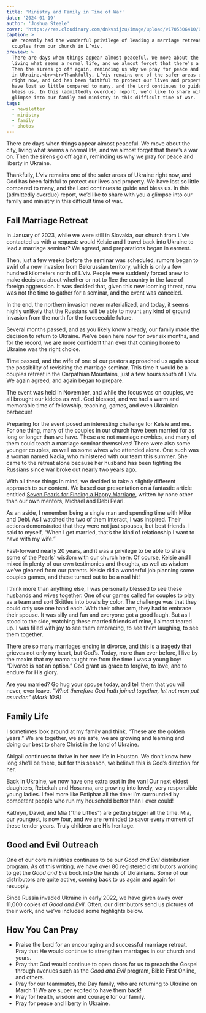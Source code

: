 ```yaml
---
title: 'Ministry and Family in Time of War'
date: '2024-01-19'
author: 'Joshua Steele'
cover: 'https://res.cloudinary.com/dnkvsijzu/image/upload/v1705306410/OFReport/DRAFT/marriage-retreat-cover-1200-630_wlomm3.jpg'
caption: >
  We recently had the wonderful privilege of leading a marriage retreat for
  couples from our church in L’viv.
preview: >
  There are days when things appear almost peaceful. We move about the city,
  living what seems a normal life, and we almost forget that there’s a war on.
  Then the sirens go off again, reminding us why we pray for peace and liberty
  in Ukraine.<br><br>Thankfully, L’viv remains one of the safer areas of Ukraine
  right now, and God has been faithful to protect our lives and property. We
  have lost so little compared to many, and the Lord continues to guide and
  bless us. In this (admittedly overdue) report, we’d like to share with you a
  glimpse into our family and ministry in this difficult time of war.
tags:
  - newsletter
  - ministry
  - family
  - photos
---
```


There are days when things appear almost peaceful. We move about the city,
living what seems a normal life, and we almost forget that there’s a war on.
Then the sirens go off again, reminding us why we pray for peace and liberty in
Ukraine.

Thankfully, L’viv remains one of the safer areas of Ukraine right now, and God
has been faithful to protect our lives and property. We have lost so little
compared to many, and the Lord continues to guide and bless us. In this
(admittedly overdue) report, we’d like to share with you a glimpse into our
family and ministry in this difficult time of war.

<article-callout content="OFR-Nov-Dec-2023.pdf" :download="true" />

## Fall Marriage Retreat

In January of 2023, while we were still in Slovakia, our church from L’viv
contacted us with a request: would Kelsie and I travel back into Ukraine to lead
a marriage seminar? We agreed, and preparations began in earnest.

Then, just a few weeks before the seminar was scheduled, rumors began to swirl
of a new invasion from Belorussian territory, which is only a few hundred
kilometers north of L’viv. People were suddenly forced anew to make decisions
about whether or not to flee the country in the face of foreign aggression. It
was decided that, given this new looming threat, now was not the time to gather
for a seminar, and the event was canceled.

In the end, the northern invasion never materialized, and today, it seems highly
unlikely that the Russians will be able to mount any kind of ground invasion
from the north for the foreseeable future.

Several months passed, and as you likely know already, our family made the
decision to return to Ukraine. We’ve been here now for over six months, and for
the record, we are more confident than ever that coming home to Ukraine was the
right choice.

Time passed, and the wife of one of our pastors approached us again about the
possibility of revisiting the marriage seminar. This time it would be a couples
retreat in the Carpathian Mountains, just a few hours south of L’viv. We again
agreed, and again began to prepare.

The event was held in November, and while the focus was on couples, we all
brought our kiddos as well. God blessed, and we had a warm and memorable time of
fellowship, teaching, games, and even Ukrainian barbecue!

Preparing for the event posed an interesting challenge for Kelsie and me. For
one thing, many of the couples in our church have been married for as long or
longer than we have. These are not marriage newbies, and many of them could
teach a marriage seminar themselves! There were also some younger couples, as
well as some wives who attended alone. One such was a woman named Nadia, who
ministered with our team this summer. She came to the retreat alone because her
husband has been fighting the Russians since war broke out nearly two years ago.

With all these things in mind, we decided to take a slightly different approach
to our content. We based our presentation on a fantastic article entitled
[Seven Pearls for Finding a Happy Marriage](https://nogreaterjoy.org/articles/seven-pearls-for-finding-a-happy-marriage/),
written by none other than our own mentors, Michael and Debi Pearl.

As an aside, I remember being a single man and spending time with Mike and Debi.
As I watched the two of them interact, I was inspired. Their actions
demonstrated that they were not just spouses, but best friends. I said to
myself, “When I get married, that’s the kind of relationship I want to have with
my wife.”

Fast-forward nearly 20 years, and it was a privilege to be able to share some of
the Pearls’ wisdom with our church here. Of course, Kelsie and I mixed in plenty
of our own testimonies and thoughts, as well as wisdom we’ve gleaned from our
parents. Kelsie did a wonderful job planning some couples games, and these
turned out to be a real hit!

I think more than anything else, I was personally blessed to see these husbands
and wives together. One of our games called for couples to play as a team and
sort Skittles into bowls by color. The challenge was that they could only use
one hand each. With their other arm, they had to embrace their spouse. It was
silly and fun and everyone got a good laugh. But as I stood to the side,
watching these married friends of mine, I almost teared up. I was filled with
joy to see them embracing, to see them laughing, to see them together.

<article-image publicId="OFReport/DRAFT/skittles-game_fzfqxx" height="768" caption="To play the Skittles game, couples had to embrace with one arm while using their free arm to sort the Skittles by color." />

There are so many marriages ending in divorce, and this is a tragedy that
grieves not only my heart, but God’s. Today, more than ever before, I live by
the maxim that my mama taught me from the time I was a young boy: “Divorce is
not an option.” God grant us grace to forgive, to love, and to endure for His
glory.

Are you married? Go hug your spouse today, and tell them that you will never,
ever leave. _“What therefore God hath joined together, let not man put asunder.”
(Mark 10:9)_

## Family Life

I sometimes look around at my family and think, “These are the golden years.” We
are together, we are safe, we are growing and learning and doing our best to
share Christ in the land of Ukraine.

Abigail continues to thrive in her new life in Houston. We don’t know how long
she’ll be there, but for this season, we believe this is God’s direction for
her.

<article-image publicId="OFReport/DRAFT/IMG_5156_pvcd05" height="768" caption="Abbie with one of her new friends in the US" />

Back in Ukraine, we now have one extra seat in the van! Our next eldest
daughters, Rebekah and Hosanna, are growing into lovely, very responsible young
ladies. I feel more like Potiphar all the time: I’m surrounded by competent
people who run my household better than I ever could!

<article-image publicId="OFReport/DRAFT/kids-horseback_vikm3v" height="768" caption="One of the highlights of the retreat for our kids was getting to go horseback riding in the Carpathians!" />

Kathryn, David, and Mia (“the Littles”) are getting bigger all the time. Mia,
our youngest, is now four, and we are reminded to savor every moment of these
tender years. Truly children are His heritage.

## Good and Evil Outreach

One of our core ministries continues to be our _Good and Evil_ distribution
program. As of this writing, we have over 80 registered distributors working to
get the _Good and Evil_ book into the hands of Ukrainians. Some of our
distributors are quite active, coming back to us again and again for resupply.

Since Russia invaded Ukraine in early 2022, we have given away over 11,000
copies of _Good and Evil_. Often, our distributors send us pictures of their
work, and we’ve included some highlights below.

<article-image publicId="OFReport/DRAFT/ge-book-collage_vhmyca" width="768" />

## How You Can Pray

- Praise the Lord for an encouraging and successful marriage retreat. Pray that
  He would continue to strengthen marriages in our church and yours.
- Pray that God would continue to open doors for us to preach the Gospel through
  avenues such as the _Good and Evil_ program, Bible First Online, and others.
- Pray for our teammates, the Day family, who are returning to Ukraine on March
  1! We are super excited to have them back!
- Pray for health, wisdom and courage for our family.
- Pray for peace and liberty in Ukraine.

<article-callout content="Keep scrolling for more photos from our family and ministry..." />

<article-image publicId="OFReport/DRAFT/retreat-hosanna-guitar_uxrgwl" width="768" caption="The retreat ended on a Sunday, and Hosanna played her guiter for our worship time. She is getting really good!" />

<article-image publicId="OFReport/DRAFT/david-boys-soccer_vupeat" width="768" caption="In true European fashion, David enjoyed playing soccer with the other boys at the retreat." />

<article-image publicId="OFReport/DRAFT/shoe-game_gltesu" width="768" caption="Another couples game we played involved shoes. Couples were seated back-to-back, and everyone had to remove their shoes. Couples then exchanged one of their shoes with their spouse, leaving every person holding “his” and “her” shoes. The moderator would ask questions of the group like “Who takes more time in the shower?” or “Who is usually first to apologize?” To answer, you raise his or her shoe. Couples whose answers agreed got a point for that round. It was fun to see how closely the answers aligned!" />

<article-image publicId="OFReport/DRAFT/kathryn-school-play_krnrfs" height="768" caption="Kathryn recently took part in a play done by our church at both the school and the Sunday-morning service. The theme of the play was gratefulness. The verse projected on the wall behind her is 1 Thessalonians 5:18." />

<article-image publicId="OFReport/DRAFT/hosie-13_xugecj" height="768" caption="Our sweet Hosanna is now 13!" />

<article-image publicId="OFReport/DRAFT/hosie-party_cfipea" width="768" caption="We had a fun time celebrating her birthday at our local ice-skating rink." />

<article-image publicId="OFReport/DRAFT/kels-kids-poster_rn2gwt" width="768" caption="Kelsie faithfully reads to the kids every day. When reading Bible stories, she guides them in drawing pictures about what they read, and they really get into it!" />

<article-image publicId="OFReport/DRAFT/daddy-david-fall-2023_qhlfky" width="768" caption="It was David's first time on the ice and he had a blast!" />

<article-image publicId="OFReport/DRAFT/ge-book-sasha-table_uzc5vj" height="768" caption="Oleksandr (green cap) is one of our most active distibutors." />

<article-image publicId="OFReport/DRAFT/ge-book-soldier_fya2ws" width="768" caption="It's great to see _Good and Evil_ reaching Ukrainian soldiers!" />

<article-image publicId="OFReport/DRAFT/ge-book-kid-group_fuwlrw" width="768" />

<article-image publicId="OFReport/DRAFT/ge-book-kid-group-2_nryevy" width="768" />

<article-image publicId="OFReport/DRAFT/ge-book-crowd_xe7gjg" width="768" />

<article-image publicId="OFReport/DRAFT/ge-book-adult-group_vjvec5" width="768" />

<article-image publicId="OFReport/DRAFT/ge-book-girl_ur6xzy" height="768" />
